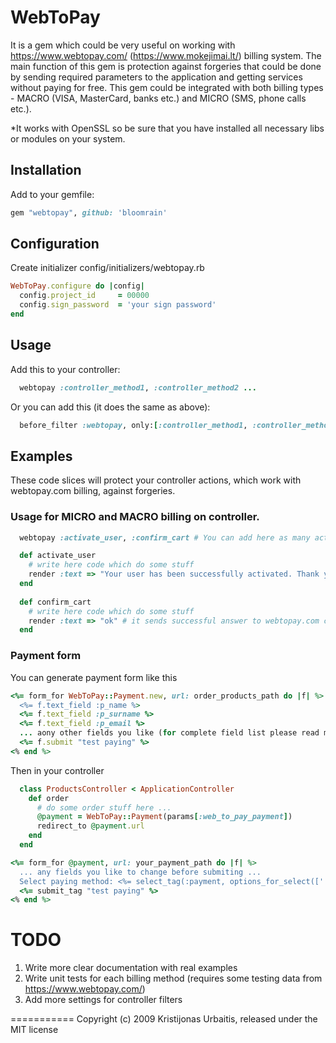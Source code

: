# WebToPay

It is a gem which could be very useful on working with https://www.webtopay.com/ (https://www.mokejimai.lt/) billing system.
The main function of this gem is protection against forgeries that could be done by sending required parameters to the application and getting services without paying for free.
This gem could be integrated with both billing types - MACRO (VISA, MasterCard, banks etc.) and MICRO (SMS, phone calls etc.).

*It works with OpenSSL so be sure that you have installed all necessary libs or modules on your system.

## Installation

Add to your gemfile:

```ruby
gem "webtopay", github: 'bloomrain'
```

## Configuration

Create initializer
config/initializers/webtopay.rb

```ruby
WebToPay.configure do |config|
  config.project_id     = 00000
  config.sign_password  = 'your sign password'
end
```

## Usage

Add this to your controller:
```ruby
  webtopay :controller_method1, :controller_method2 ...
```

Or you can add this (it does the same as above):
```ruby
  before_filter :webtopay, only:[:controller_method1, :controller_method2] ...
```

## Examples

These code slices will protect your controller actions, which work with webtopay.com billing, against forgeries.

### Usage for MICRO and MACRO billing on controller.

```ruby
  webtopay :activate_user, :confirm_cart # You can add here as many actions as you want

  def activate_user
    # write here code which do some stuff
    render :text => "Your user has been successfully activated. Thank you!" # it sends SMS answer
  end
  
  def confirm_cart
    # write here code which do some stuff
    render :text => "ok" # it sends successful answer to webtopay.com crawler
  end
```

### Payment form

You can generate payment form like this

```ruby
<%= form_for WebToPay::Payment.new, url: order_products_path do |f| %>
  <%= f.text_field :p_name %>
  <%= f.text_field :p_surname %>
  <%= f.text_field :p_email %>
  ... aony other fields you like (for complete field list please read mokejimai.lt api specification) ...
  <%= f.submit "test paying" %>
<% end %>
```

Then in your controller
```ruby
  class ProductsController < ApplicationController
    def order
      # do some order stuff here ...
      @payment = WebToPay::Payment(params[:web_to_pay_payment])
      redirect_to @payment.url
    end
  end
```

```ruby
<%= form_for @payment, url: your_payment_path do |f| %>
  ... any fields you like to change before submiting ...
  Select paying method: <%= select_tag(:payment, options_for_select(['', 'vb', 'hanza', 'nord', 'snoras'])) %>
  <%= submit_tag "test paying" %>
<% end %>
```



TODO
===========

1. Write more clear documentation with real examples
2. Write unit tests for each billing method (requires some testing data from https://www.webtopay.com/)
3. Add more settings for controller filters

===========
Copyright (c) 2009 Kristijonas Urbaitis, released under the MIT license
